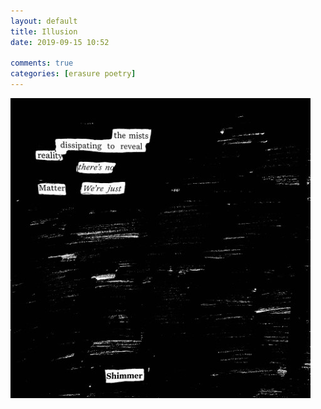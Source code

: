 ```yaml
---  
layout: default  
title: Illusion  
date: 2019-09-15 10:52  
  
comments: true  
categories: [erasure poetry]  
---  
```

<img src="/assets/images/articles/illusion.jpeg" class="responsive"><br>
